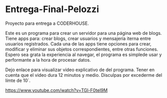 # Entrega-Final-Pelozzi
Proyecto para entrega a CODERHOUSE.

Este es un programa para crear un servidor para una página web de blogs.
Tiene apps para: crear blogs, crear usuarios y mensajería iterna entre usuarios registrados.
Cada una de las apps tiene opciones para crear, modificar y eliminar sus objetos correspondientes, entre otras funciones.
Espero sea grata la experiencia al navegar, el programa es simplede usar y performante a la hora de procesar datos.

Dejo enlace para visualizar video explicativo de del programa. Tener en cuenta que el video dura 12 minutos y medio. Disculpas por excederme del límte de 10´.

https://www.youtube.com/watch?v=TGl-F0tel9M